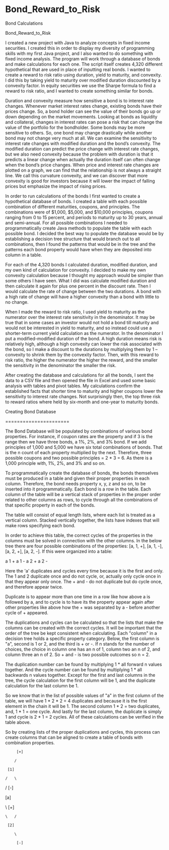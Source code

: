 # Bond_Reward_to_Risk
Bond Calculations

Bond_Reward_to_Risk

I created a new project with Java to analyze concepts in fixed income securities. I created this in order to display my diversity of programming skills with my first Java project, and I also wanted to do something with fixed income analysis. The program will work through a database of bonds and make calculations for each one. The script itself creates 4,320 different hypothetical that are used in place of inputting real bonds. I wanted to create a reward to risk ratio using duration, yield to maturity, and convexity. I did this by taking yield to maturity over modified duration discounted by a convexity factor. In equity securities we use the Sharpe formula to find a reward to risk ratio, and I wanted to create something similar for bonds.  

Duration and convexity measure how sensitive a bond is to interest rate changes. Whenever market interest rates change, existing bonds have their prices change. So, a bond holder can see the value of their bonds go up or down depending on the market movements. Looking at bonds as liquidity and collateral, changes in interest rates can pose a risk that can change the value of the portfolio for the bondholder. Some bonds may be more sensitive to others. So, one bond may change drastically while another bond may not change very much at all. We can examine the sensitivity to interest rate changes with modified duration and the bond’s convexity. The modified duration can predict the price change with interest rate changes, but we also need convexity because the problem with duration is that it predicts a linear change when actually the duration itself can often change when the bond’s price changes. When price and interest rate changes are plotted on a graph, we can find that the relationship is not always a straight line.  We call this curvature convexity, and we can discover that more convexity is good for investors because it will lower the impact of falling prices but emphasize the impact of rising prices.  

In order to run calculations of the bonds I first wanted to create a hypothetical database of bonds. I created a table with each possible combination of different maturities, coupons, and principles. The combinations were of $1,000, $5,000, and $10,000 principles, coupons ranging from 0 to 15 percent, and periods to maturity up to 30 years, annual and semi-annual. For all possible combinations I needed to programmatically create Java methods to populate the table with each possible bond. I decided the best way to populate the database would be by establishing a decision tree structure that would branch out to all combinations, then I found the patterns that would be in the tree and the patterns each bond property would have when they are deposited into column in a table.  

For each of the 4,320 bonds I calculated duration, modified duration, and my own kind of calculation for convexity. I decided to make my own convexity calculation because I thought my approach would be simpler than some others I have seen. What I did was calculate modified duration and then calculate it again for plus one percent in the discount rate. Then I would calculate the rate of change between the two durations. A bond with a high rate of change will have a higher convexity than a bond with little to no change.  

When I made the reward to risk ratio, I used yield to maturity as the numerator over the interest rate sensitivity in the denominator. It may be true that in some cases an investor would not hold a bond till maturity and would not be interested in yield to maturity, and so instead could use a shorter-term current yield calculation as the numerator. In the denominator I put a modified-modified duration of the bond. A high duration means risk is relatively high, although a high convexity can lower the risk associated with the bond, so I make a discount to the durations by multiplying them by 1 – convexity to shrink them by the convexity factor. Then, with this reward to risk ratio, the higher the numerator the higher the reward, and the smaller the sensitivity in the denominator the smaller the risk.  

After creating the database and calculations for all the bonds, I sent the data to a CSV file and then opened the file in Excel and used some basic analysis with tables and pivot tables. My calculations confirm the established facts that shorter time to maturity and higher coupons lower the sensitivity to interest rate changes. Not surprisingly then, the top three risk to reward ratios where held by six-month and one-year to maturity bonds.  

Creating Bond Database 

====================== 

The Bond Database will be populated by combinations of various bond properties. For instance, if coupon rates are the property and if 3 is the range then we have three bonds, a 1%, 2%, and 3% bond. If we add principles of 1,000 and 5,000 we have six total combinations of bonds. That is the n count of each property multiplied by the next. Therefore, three possible coupons and two possible principles = 2 * 3 = 6. As there is a 1,000 principle with, 1%, 2%, and 3% and so on.  
  
To programmatically create the database of bonds, the bonds themselves must be produced in a table and given their proper properties in each column. Therefore, the bond needs property x, y, z and so on, to be inserted into it programmatically. Each bond is a row in the table. Each column of the table will be a vertical stack of properties in the proper order related to other columns as rows, to cycle through all the combinations of that specific property in each of the bonds.   

The table will consist of equal length lists, where each list is treated as a vertical column. Stacked vertically together, the lists have indexes that will make rows specifying each bond.   

In order to achieve this table, the correct cycles of the properties in the columns must be solved in connection with the other columns. In the below tree there are four possible combinations of the properties: [a, 1, +], [a, 1, -], [a, 2, +], [a, 2, -]. If this were organized into a table: 

a 1 + 
a 1 - 
a 2 + 
a 2 - 

Here the 'a' duplicates and cycles every time because it is the first and only. The 1 and 2 duplicate once and do not cycle, or, actually only cycle once in that they appear only once. The + and - do not duplicate but do cycle once, and therefore appear twice.  

Duplicate is to appear more than one time in a row like how above a is followed by a, and to cycle is to have its the property appear again after other properties like above how the + was separated by a - before another cycle of + appeared.  

The duplications and cycles can be calculated so that the lists that make the columns can be created with the correct cycles. It will be important that the order of the tree be kept consistent when calculating. Each "column" in a decision tree holds a specific property category. Below, the first column is "a", second is 1 or 2, and the third is + or -. If n stands for the number of choices, the choice in column one has an n of 1, column two an n of 2, and column three an n of 2. So + and - is two possible outcomes so n = 2.  

The duplication number can be found by multiplying 1 * all forward n values together. And the cycle number can be found by multiplying 1 * all backwards n values together. Except for the first and last columns in the tree, the cycle calculation for the first column will be 1, and the duplicate calculation for the last column be 1.    

So we know that in the list of possible values of "a" in the first column of the table, we will have 1 * 2 * 2 = 4 duplicates and because it is the first element in the chain it will be 1. The second column  1 * 2 = two duplicates, and, 1 * 1 = one cycle. And lastly for the last column, the duplicate is simply 1 and cycle is 2 * 1 = 2 cycles. All of these calculations can be verified in the table above.  

So by creating lists of the proper duplications and cycles, this process can create columns that can be aligned to create a table of bonds with combination properties.  

  

         [+] 

        /         

     [1]  

    /   \   

   /     [-]  

[a]        

   \     [+] 

    \   / 

     [2]     

        \    

         [-] 

           

 
